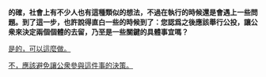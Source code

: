 **的確，社會上有不少人也有這種類似的想法，不過在執行的時候還是會遇上一些問題。到了這一步，也許說得直白一些的時候到了：您認爲之後應該舉行公投，讓公衆來決定兩個個體的去留，乃至是一些關鍵的具體事宜嗎？**

[是的，可以這麼做。](end4.md)

[不，應該避免讓公衆參與這件事的決策。](branch6.md)
